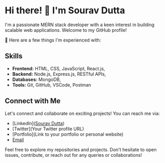 # Hi there! 👋 I'm Sourav Dutta

I'm a passionate MERN stack developer with a keen interest in building scalable web applications. Welcome to my GitHub profile!

🚀 Here are a few things I'm experienced with:

## Skills
- **Frontend:** HTML, CSS, JavaScript, React.js,
- **Backend:** Node.js, Express.js, RESTful APIs,
- **Databases:** MongoDB,
- **Tools:** Git, GitHub, VSCode, Postman


## Connect with Me
Let's connect and collaborate on exciting projects! You can reach me via:

- [LinkedIn]([Sourav Dutta](https://www.linkedin.com/in/sourav-dutta-9403412a4/))
- [Twitter](Your Twitter profile URL)
- [Portfolio](Link to your portfolio or personal website)
- [Email](Souravn1200@gmail.com)

Feel free to explore my repositories and projects. Don't hesitate to open issues, contribute, or reach out for any queries or collaborations!
